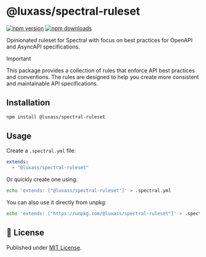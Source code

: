 # @luxass/spectral-ruleset

[![npm version][npm-version-src]][npm-version-href]
[![npm downloads][npm-downloads-src]][npm-downloads-href]

Opinionated ruleset for Spectral with focus on best practices for OpenAPI and AsyncAPI specifications.

> [!IMPORTANT]
> This package provides a collection of rules that enforce API best practices and conventions. The rules are designed to help you create more consistent and maintainable API specifications.

## Installation

```bash
npm install @luxass/spectral-ruleset
```

## Usage

Create a `.spectral.yml` file:

```yaml
extends:
  - "@luxass/spectral-ruleset"
```

Or quickly create one using:

```bash
echo 'extends: ["@luxass/spectral-ruleset"]' > .spectral.yml
```

You can also use it directly from unpkg:

```bash
echo 'extends: ["https://unpkg.com/@luxass/spectral-ruleset"]' > .spectral.yml
```

## 📄 License

Published under [MIT License](./LICENSE).

<!-- Badges -->
[npm-version-src]: https://img.shields.io/npm/v/@luxass/spectral-ruleset?style=flat&colorA=18181B&colorB=4169E1
[npm-version-href]: https://npmjs.com/package/@luxass/spectral-ruleset
[npm-downloads-src]: https://img.shields.io/npm/dm/@luxass/spectral-ruleset?style=flat&colorA=18181B&colorB=4169E1
[npm-downloads-href]: https://npmjs.com/package/@luxass/spectral-ruleset
